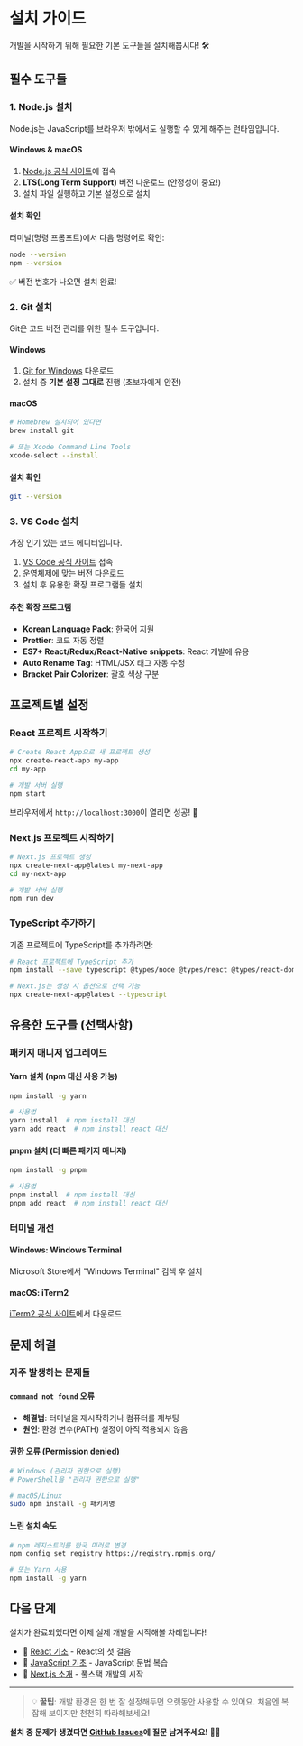 # 설치 가이드

개발을 시작하기 위해 필요한 기본 도구들을 설치해봅시다! 🛠️

## 필수 도구들

### 1. Node.js 설치

Node.js는 JavaScript를 브라우저 밖에서도 실행할 수 있게 해주는 런타임입니다.

#### Windows & macOS
1. [Node.js 공식 사이트](https://nodejs.org/)에 접속
2. **LTS(Long Term Support)** 버전 다운로드 (안정성이 중요!)
3. 설치 파일 실행하고 기본 설정으로 설치

#### 설치 확인
터미널(명령 프롬프트)에서 다음 명령어로 확인:

```bash
node --version
npm --version
```

✅ 버전 번호가 나오면 설치 완료!

### 2. Git 설치

Git은 코드 버전 관리를 위한 필수 도구입니다.

#### Windows
1. [Git for Windows](https://git-scm.com/download/win) 다운로드
2. 설치 중 **기본 설정 그대로** 진행 (초보자에게 안전)

#### macOS
```bash
# Homebrew 설치되어 있다면
brew install git

# 또는 Xcode Command Line Tools
xcode-select --install
```

#### 설치 확인
```bash
git --version
```

### 3. VS Code 설치

가장 인기 있는 코드 에디터입니다.

1. [VS Code 공식 사이트](https://code.visualstudio.com/) 접속
2. 운영체제에 맞는 버전 다운로드
3. 설치 후 유용한 확장 프로그램들 설치

#### 추천 확장 프로그램
- **Korean Language Pack**: 한국어 지원
- **Prettier**: 코드 자동 정렬
- **ES7+ React/Redux/React-Native snippets**: React 개발에 유용
- **Auto Rename Tag**: HTML/JSX 태그 자동 수정
- **Bracket Pair Colorizer**: 괄호 색상 구분

## 프로젝트별 설정

### React 프로젝트 시작하기

```bash
# Create React App으로 새 프로젝트 생성
npx create-react-app my-app
cd my-app

# 개발 서버 실행
npm start
```

브라우저에서 `http://localhost:3000`이 열리면 성공! 🎉

### Next.js 프로젝트 시작하기

```bash
# Next.js 프로젝트 생성
npx create-next-app@latest my-next-app
cd my-next-app

# 개발 서버 실행
npm run dev
```

### TypeScript 추가하기

기존 프로젝트에 TypeScript를 추가하려면:

```bash
# React 프로젝트에 TypeScript 추가
npm install --save typescript @types/node @types/react @types/react-dom

# Next.js는 생성 시 옵션으로 선택 가능
npx create-next-app@latest --typescript
```

## 유용한 도구들 (선택사항)

### 패키지 매니저 업그레이드

#### Yarn 설치 (npm 대신 사용 가능)
```bash
npm install -g yarn

# 사용법
yarn install  # npm install 대신
yarn add react  # npm install react 대신
```

#### pnpm 설치 (더 빠른 패키지 매니저)
```bash
npm install -g pnpm

# 사용법
pnpm install  # npm install 대신
pnpm add react  # npm install react 대신
```

### 터미널 개선

#### Windows: Windows Terminal
Microsoft Store에서 "Windows Terminal" 검색 후 설치

#### macOS: iTerm2
[iTerm2 공식 사이트](https://iterm2.com/)에서 다운로드

## 문제 해결

### 자주 발생하는 문제들

#### `command not found` 오류
- **해결법**: 터미널을 재시작하거나 컴퓨터를 재부팅
- **원인**: 환경 변수(PATH) 설정이 아직 적용되지 않음

#### 권한 오류 (Permission denied)
```bash
# Windows (관리자 권한으로 실행)
# PowerShell을 "관리자 권한으로 실행"

# macOS/Linux
sudo npm install -g 패키지명
```

#### 느린 설치 속도
```bash
# npm 레지스트리를 한국 미러로 변경
npm config set registry https://registry.npmjs.org/

# 또는 Yarn 사용
npm install -g yarn
```

## 다음 단계

설치가 완료되었다면 이제 실제 개발을 시작해볼 차례입니다!

- 🎯 [React 기초](../React/React-기초.md) - React의 첫 걸음
- 🚀 [JavaScript 기초](../JavaScript/JS-기초.md) - JavaScript 문법 복습
- 🔷 [Next.js 소개](../Next.js/Next.js-소개.md) - 풀스택 개발의 시작

---

> 💡 **꿀팁**: 개발 환경은 한 번 잘 설정해두면 오랫동안 사용할 수 있어요. 처음엔 복잡해 보이지만 천천히 따라해보세요!

**설치 중 문제가 생겼다면 [GitHub Issues](https://github.com/DevsPlatform/devsplatform-docs/issues)에 질문 남겨주세요!** 🙋‍♂️
